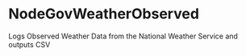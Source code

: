 # NodeGovWeatherObserved
Logs Observed Weather Data from the National Weather Service and outputs CSV
